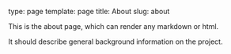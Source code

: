 type: page
template: page
title:  About
slug: about


This is the about page, which can render any markdown or html.

It should describe general background information on the project.
